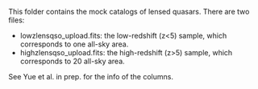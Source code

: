 This folder contains the mock catalogs of lensed quasars. There are two files:

- lowzlensqso_upload.fits: the low-redshift (z<5) sample, which corresponds to one all-sky area.
- highzlensqso_upload.fits: the high-redshift (z>5) sample, which corresponds to 20 all-sky area.

See Yue et al. in prep. for the info of the columns.


